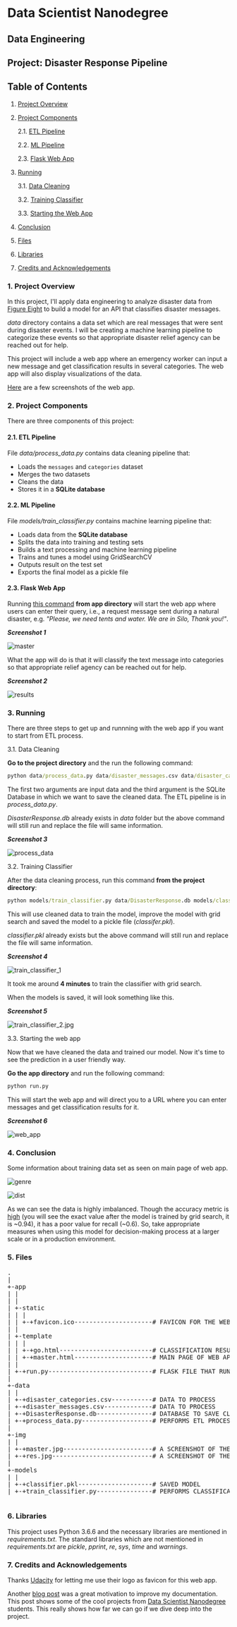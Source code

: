 # Data Scientist Nanodegree

## Data Engineering

## Project: Disaster Response Pipeline

## Table of Contents

1. [Project Overview](#overview)
2. [Project Components](#components)

    2.1. [ETL Pipeline](#etl_pipeline)

    2.2. [ML Pipeline](#ml_pipeline)

    2.3. [Flask Web App](#flask)

3. [Running](#run)

    3.1. [Data Cleaning](#cleaning)

    3.2. [Training Classifier](#training)

    3.3. [Starting the Web App](#starting)

4. [Conclusion](#conclusion)
5. [Files](#files)
6. [Libraries](#libraries)
7. [Credits and Acknowledgements](#credits)

<a id='overview'></a>

### 1. Project Overview

In this project, I'll apply data engineering to analyze disaster data from [Figure Eight](https://www.figure-eight.com/) to build a model for an API that classifies disaster messages.

_data_ directory contains a data set which are real messages that were sent during disaster events. I will be creating a machine learning pipeline to categorize these events so that appropriate disaster relief agency can be reached out for help.

This project will include a web app where an emergency worker can input a new message and get classification results in several categories. The web app will also display visualizations of the data.

[Here](#eg) are a few screenshots of the web app.

<a id='components'></a>

### 2. Project Components

There are three components of this project:

<a id='etl_pipeline'></a>

#### 2.1. ETL Pipeline

File _data/process_data.py_ contains data cleaning pipeline that:

- Loads the `messages` and `categories` dataset
- Merges the two datasets
- Cleans the data
- Stores it in a **SQLite database**

<a id='ml_pipeline'></a>

#### 2.2. ML Pipeline

File _models/train_classifier.py_ contains machine learning pipeline that:

- Loads data from the **SQLite database**
- Splits the data into training and testing sets
- Builds a text processing and machine learning pipeline
- Trains and tunes a model using GridSearchCV
- Outputs result on the test set
- Exports the final model as a pickle file

<a id='flask'></a>

#### 2.3. Flask Web App

<a id='eg'></a>

Running [this command](#com) **from app directory** will start the web app where users can enter their query, i.e., a request message sent during a natural disaster, e.g. _"Please, we need tents and water. We are in Silo, Thank you!"_.

**_Screenshot 1_**

![master](img/master.jpg)

What the app will do is that it will classify the text message into categories so that appropriate relief agency can be reached out for help.

**_Screenshot 2_**

![results](img/res.jpg)

<a id='run'></a>

### 3. Running

There are three steps to get up and runnning with the web app if you want to start from ETL process.

<a id='cleaning'></a>

3.1. Data Cleaning

**Go to the project directory** and the run the following command:

```bat
python data/process_data.py data/disaster_messages.csv data/disaster_categories.csv data/DisasterResponse.db
```

The first two arguments are input data and the third argument is the SQLite Database in which we want to save the cleaned data. The ETL pipeline is in _process_data.py_.

_DisasterResponse.db_ already exists in _data_ folder but the above command will still run and replace the file will same information. 

**_Screenshot 3_**

![process_data](img/process_data.jpg)

<a id='training'></a>

3.2. Training Classifier

After the data cleaning process, run this command **from the project directory**:

```bat
python models/train_classifier.py data/DisasterResponse.db models/classifier.pkl
```

This will use cleaned data to train the model, improve the model with grid search and saved the model to a pickle file (_classifer.pkl_).

_classifier.pkl_ already exists but the above command will still run and replace the file will same information.

_**Screenshot 4**_

![train_classifier_1](img/train_classifier_1.jpg)

It took me around **4 minutes** to train the classifier with grid search.

When the models is saved, it will look something like this.

<a id='acc'></a>

**_Screenshot 5_**

![train_classifier_2.jpg](img/train_classifier_2.jpg)

<a id='starting'></a>

3.3. Starting the web app

Now that we have cleaned the data and trained our model. Now it's time to see the prediction in a user friendly way.

**Go the app directory** and run the following command:

<a id='com'></a>

```bat
python run.py
```

This will start the web app and will direct you to a URL where you can enter messages and get classification results for it.

**_Screenshot 6_**

![web_app](img/web_app.jpg)

<a id='conclusion'></a>

### 4. Conclusion

Some information about training data set as seen on main page of web app.

![genre](img/genre.jpg)

![dist](img/dist.jpg)

As we can see the data is highly imbalanced. Though the accuracy metric is [high](#acc) (you will see the exact value after the model is trained by grid search, it is ~0.94), it has a poor value for recall (~0.6). So, take appropriate measures when using this model for decision-making process at a larger scale or in a production environment.

<a id='files'></a>

### 5. Files

<pre>
.
|
+-app
| |
| |
| +-static
| | |
| | +-+favicon.ico---------------------# FAVICON FOR THE WEB APP
| |
| +-template
| | |
| | +-+go.html-------------------------# CLASSIFICATION RESULT PAGE OF WEB APP
| | +-+master.html---------------------# MAIN PAGE OF WEB APP
| |
| +-+run.py----------------------------# FLASK FILE THAT RUNS APP
|
+-data
| |
| +-+disaster_categories.csv-----------# DATA TO PROCESS
| +-+disaster_messages.csv-------------# DATA TO PROCESS
| +-+DisasterResponse.db---------------# DATABASE TO SAVE CLEAN DATA TO
| +-+process_data.py-------------------# PERFORMS ETL PROCESS
|
+-img
| |
| +-+master.jpg------------------------# A SCREENSHOT OF THE MAIN PAGE
| +-+res.jpg---------------------------# A SCREENSHOT OF THE CLASSIFICATION PAGE
|
+-models
| |
| +-+classifier.pkl--------------------# SAVED MODEL
| +-+train_classifier.py---------------# PERFORMS CLASSIFICATION TASK

</pre>

<a id='libraries'></a>

### 6. Libraries

This project uses Python 3.6.6 and the necessary libraries are mentioned in _requirements.txt_.
The standard libraries which are not mentioned in _requirements.txt_ are _pickle_, _pprint_, _re_, _sys_, _time_ and _warnings_.

<a id='credits'></a>

### 7. Credits and Acknowledgements

Thanks [Udacity](https://www.udacity.com) for letting me use their logo as favicon for this web app.

Another [blog post](https://medium.com/udacity/three-awesome-projects-from-udacitys-data-scientist-program-609ff0949bed) was a great motivation to improve my documentation. This post shows some of the cool projects from [Data Scientist Nanodegree]() students. This really shows how far we can go if we dive deep into the project.
